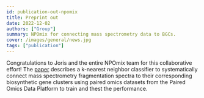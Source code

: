 ```yaml
---
id: publication-out-npomix
title: Preprint out
date: 2022-12-02
authors: ["Group"]
summary: NPOmix for connecting mass spectrometry data to BGCs.
cover: /images/general/news.jpg
tags: ["publication"]
---
```


Congratulations to Joris and the entire NPOmix team for this collaborative effort! The [paper](https://academic.oup.com/pnasnexus/advance-article/doi/10.1093/pnasnexus/pgac257/6847575) describes a k-nearest neighbor classifier to systematically connect mass spectrometry fragmentation spectra to their corresponding biosynthetic gene clusters using paired omics datasets from the Paired Omics Data Platform to train and thest the performance.